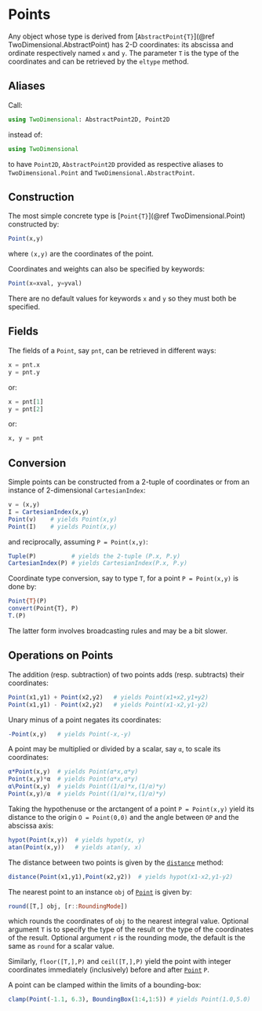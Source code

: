 # Points

Any object whose type is derived from [`AbstractPoint{T}`](@ref TwoDimensional.AbstractPoint)
has 2-D coordinates: its abscissa and ordinate respectively named `x` and `y`.
The parameter `T` is the type of the coordinates and can be retrieved by the
`eltype` method.


## Aliases

Call:

```julia
using TwoDimensional: AbstractPoint2D, Point2D
```

instead of:

```julia
using TwoDimensional
```

to have `Point2D`, `AbstractPoint2D` provided as respective aliases to
`TwoDimensional.Point` and `TwoDimensional.AbstractPoint`.


## Construction

The most simple concrete type is [`Point{T}`](@ref TwoDimensional.Point) constructed by:

```julia
Point(x,y)
```

where `(x,y)` are the coordinates of the point.


Coordinates and weights can also be specified by keywords:

```julia
Point(x=xval, y=yval)
```

There are no default values for keywords `x` and `y` so they must both be
specified.


## Fields

The fields of a `Point`, say `pnt`, can be retrieved in different ways:

```julia
x = pnt.x
y = pnt.y
```

or:

```julia
x = pnt[1]
y = pnt[2]
```

or:

```julia
x, y = pnt
```


## Conversion

Simple points can be constructed from a 2-tuple of coordinates or from an
instance of 2-dimensional `CartesianIndex`:

```julia
v = (x,y)
I = CartesianIndex(x,y)
Point(v)    # yields Point(x,y)
Point(I)    # yields Point(x,y)
```

and reciprocally, assuming `P = Point(x,y)`:

```julia
Tuple(P)          # yields the 2-tuple (P.x, P.y)
CartesianIndex(P) # yields CartesianIndex(P.x, P.y)
```

Coordinate type conversion, say to type `T`, for a point `P = Point(x,y)` is
done by:

```julia
Point{T}(P)
convert(Point{T}, P)
T.(P)
```

The latter form involves broadcasting rules and may be a bit slower.


## Operations on Points

The addition (resp. subtraction) of two points adds (resp. subtracts) their
coordinates:

```julia
Point(x1,y1) + Point(x2,y2)   # yields Point(x1+x2,y1+y2)
Point(x1,y1) - Point(x2,y2)   # yields Point(x1-x2,y1-y2)
```

Unary minus of a point negates its coordinates:

```julia
-Point(x,y)   # yields Point(-x,-y)
```

A point may be multiplied or divided by a scalar, say `α`, to scale its
coordinates:

```julia
α*Point(x,y)  # yields Point(α*x,α*y)
Point(x,y)*α  # yields Point(α*x,α*y)
α\Point(x,y)  # yields Point((1/α)*x,(1/α)*y)
Point(x,y)/α  # yields Point((1/α)*x,(1/α)*y)
```

Taking the hypothenuse or the arctangent of a point `P = Point(x,y)` yield its
distance to the origin `O = Point(0,0)` and the angle between `OP` and
the abscissa axis:

```julia
hypot(Point(x,y))  # yields hypot(x, y)
atan(Point(x,y))   # yields atan(y, x)
```

The distance between two points is given by the [`distance`](@ref) method:

```julia
distance(Point(x1,y1),Point(x2,y2))  # yields hypot(x1-x2,y1-y2)
```

The nearest point to an instance `obj` of [`Point`](@ref) is given by:

```julia
round([T,] obj, [r::RoundingMode])
```

which rounds the coordinates of `obj` to the nearest integral value. Optional
argument `T` is to specify the type of the result or the type of the
coordinates of the result. Optional argument `r` is the rounding mode, the
default is the same as `round` for a scalar value.

Similarly, `floor([T,],P)` and `ceil([T,],P)` yield the point with integer
coordinates immediately (inclusively) before and after [`Point`](@ref) `P`.


A point can be clamped within the limits of a bounding-box:

```julia
clamp(Point(-1.1, 6.3), BoundingBox(1:4,1:5)) # yields Point(1.0,5.0)
```
